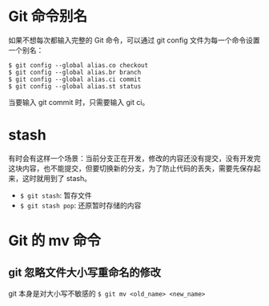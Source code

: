 

# Git 命令别名
如果不想每次都输入完整的 Git 命令，可以通过 git config 文件为每一个命令设置一个别名：

```
$ git config --global alias.co checkout
$ git config --global alias.br branch
$ git config --global alias.ci commit
$ git config --global alias.st status
```
当要输入 git commit 时，只需要输入 git ci。


# stash
有时会有这样一个场景：当前分支正在开发，修改的内容还没有提交，没有开发完这块内容，也不能提交，但要切换新的分支，为了防止代码的丢失，需要先保存起来，这时就用到了 stash。
- `$ git stash`: 暂存文件
- `$ git stash pop`: 还原暂时存储的内容



# Git 的 mv 命令
## git 忽略文件大小写重命名的修改
git 本身是对大小写不敏感的
`$ git mv <old_name> <new_name>`